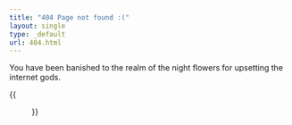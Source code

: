 ```yaml
---
title: "404 Page not found :("
layout: single
type: _default
url: 404.html
---
```


You have been banished to the realm of the night flowers for upsetting the internet gods.

{{<figure src="/images/404.webp" alt="night flowers abstract art">}}